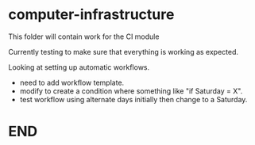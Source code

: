 # computer-infrastructure

This folder will contain work for the CI module

Currently testing to make sure that everything is working as expected.

Looking at setting up automatic workflows.

- need to add workflow template.
- modify to create a condition where something like "if Saturday = X".
- test workflow using alternate days initially then change to a Saturday.

# END